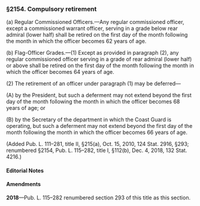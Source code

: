 ### §2154. Compulsory retirement ###

(a) Regular Commissioned Officers.—Any regular commissioned officer, except a commissioned warrant officer, serving in a grade below rear admiral (lower half) shall be retired on the first day of the month following the month in which the officer becomes 62 years of age.

(b) Flag-Officer Grades.—(1) Except as provided in paragraph (2), any regular commissioned officer serving in a grade of rear admiral (lower half) or above shall be retired on the first day of the month following the month in which the officer becomes 64 years of age.

(2) The retirement of an officer under paragraph (1) may be deferred—

(A) by the President, but such a deferment may not extend beyond the first day of the month following the month in which the officer becomes 68 years of age; or

(B) by the Secretary of the department in which the Coast Guard is operating, but such a deferment may not extend beyond the first day of the month following the month in which the officer becomes 66 years of age.

(Added Pub. L. 111–281, title II, §215(a), Oct. 15, 2010, 124 Stat. 2916, §293; renumbered §2154, Pub. L. 115–282, title I, §112(b), Dec. 4, 2018, 132 Stat. 4216.)

#### **Editorial Notes** ####

#### Amendments ####

**2018**—Pub. L. 115–282 renumbered section 293 of this title as this section.